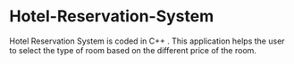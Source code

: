 # Hotel-Reservation-System
Hotel Reservation System is coded in C++ . This application helps the user to select the type of room based on the different price of the room.
